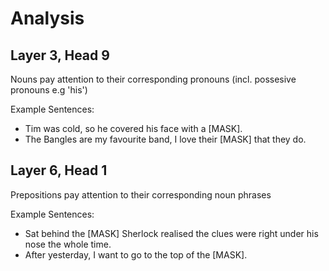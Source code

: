# Analysis

## Layer 3, Head 9

Nouns pay attention to their corresponding pronouns (incl. possesive pronouns e.g 'his')

Example Sentences:
- Tim was cold, so he covered his face with a [MASK].
- The Bangles are my favourite band, I love their [MASK] that they do.

## Layer 6, Head 1

Prepositions pay attention to their corresponding noun phrases


Example Sentences:
- Sat behind the [MASK] Sherlock realised the clues were right under his nose the whole time.
- After yesterday, I want to go to the top of the [MASK].

